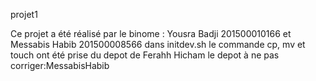  projet1

Ce projet a été réalisé par le binome : Yousra Badji 201500010166 et Messabis Habib 201500008566
dans initdev.sh le commande cp, mv et touch ont été prise du depot de Ferahh Hicham 
le depot à ne pas corriger:MessabisHabib
